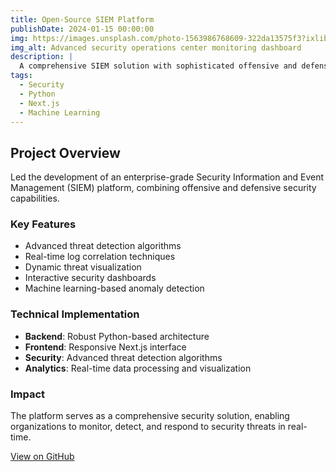 ```yaml
---
title: Open-Source SIEM Platform
publishDate: 2024-01-15 00:00:00
img: https://images.unsplash.com/photo-1563986768609-322da13575f3?ixlib=rb-4.0.3&ixid=M3wxMjA3fDB8MHxwaG90by1wYWdlfHx8fGVufDB8fHx8fA%3D%3D&auto=format&fit=crop&w=1200&q=80
img_alt: Advanced security operations center monitoring dashboard
description: |
  A comprehensive SIEM solution with sophisticated offensive and defensive cybersecurity capabilities, featuring advanced threat detection and real-time monitoring.
tags:
  - Security
  - Python
  - Next.js
  - Machine Learning
---
```


## Project Overview

Led the development of an enterprise-grade Security Information and Event Management (SIEM) platform, combining offensive and defensive security capabilities.

### Key Features

- Advanced threat detection algorithms
- Real-time log correlation techniques
- Dynamic threat visualization
- Interactive security dashboards
- Machine learning-based anomaly detection

### Technical Implementation

- **Backend**: Robust Python-based architecture
- **Frontend**: Responsive Next.js interface
- **Security**: Advanced threat detection algorithms
- **Analytics**: Real-time data processing and visualization

### Impact

The platform serves as a comprehensive security solution, enabling organizations to monitor, detect, and respond to security threats in real-time.

[View on GitHub](https://github.com/5h4d0wn1k/enterprise-siem-platform)